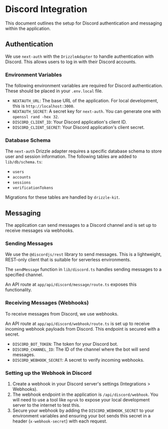 # Discord Integration

This document outlines the setup for Discord authentication and messaging within the application.

## Authentication

We use `next-auth` with the `DrizzleAdapter` to handle authentication with Discord. This allows users to log in with their Discord accounts.

### Environment Variables

The following environment variables are required for Discord authentication. These should be placed in your `.env.local` file.

- `NEXTAUTH_URL`: The base URL of the application. For local development, this is `http://localhost:3000`.
- `NEXTAUTH_SECRET`: A secret key for `next-auth`. You can generate one with `openssl rand -hex 32`.
- `DISCORD_CLIENT_ID`: Your Discord application's client ID.
- `DISCORD_CLIENT_SECRET`: Your Discord application's client secret.

### Database Schema

The `next-auth` Drizzle adapter requires a specific database schema to store user and session information. The following tables are added to `lib/db/schema.ts`:

- `users`
- `accounts`
- `sessions`
- `verificationTokens`

Migrations for these tables are handled by `drizzle-kit`.

## Messaging

The application can send messages to a Discord channel and is set up to receive messages via webhooks.

### Sending Messages

We use the `@discordjs/rest` library to send messages. This is a lightweight, REST-only client that is suitable for serverless environments.

The `sendMessage` function in `lib/discord.ts` handles sending messages to a specified channel.

An API route at `app/api/discord/message/route.ts` exposes this functionality.

### Receiving Messages (Webhooks)

To receive messages from Discord, we use webhooks.

An API route at `app/api/discord/webhook/route.ts` is set up to receive incoming webhook payloads from Discord. This endpoint is secured with a secret.

- `DISCORD_BOT_TOKEN`: The token for your Discord bot.
- `DISCORD_CHANNEL_ID`: The ID of the channel where the bot will send messages.
- `DISCORD_WEBHOOK_SECRET`: A secret to verify incoming webhooks.

### Setting up the Webhook in Discord

1.  Create a webhook in your Discord server's settings (Integrations > Webhooks).
2.  The webhook endpoint in the application is `/api/discord/webhook`. You will need to use a tool like `ngrok` to expose your local development server to the internet to test this.
3.  Secure your webhook by adding the `DISCORD_WEBHOOK_SECRET` to your environment variables and ensuring your bot sends this secret in a header (`x-webhook-secret`) with each request.
